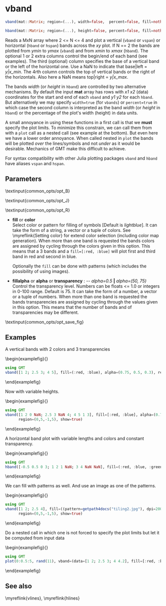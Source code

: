 # vband

```julia
vband(mat::Matrix; region=(...), width=false,  percent=false, fill=nothing, fillalpha=nothing)

hband(mat::Matrix; region=(...), height=false, percent=false, fill=nothing, fillalpha=nothing)
```

Reads a MxN array where 2 <= N <= 4 and plot a vertical (`vband` or `vspan`) or horizontal (`hband` or `hspan`)
bands across the *xy* plot. If N == 2 the bands are plotted from *ymin* to *ymax* (`vband`) and from
*xmin* to *xmax* (`hband`). The optional 1 or 2 extra columns control the begin/end of each band (see examples).
The third (optional) column specifies the base of a vertical band or the left of the horizontal one. Use a NaN
to indicate that base|left = *y|x_min*. The 4rth column controls the top of vertical bands or the right of the horizontals.
Also here a NaN means top|right = *y|x_max*.

The bands *width* (or *height* in `hband`) are controlled by two alternative mechanisms. By default the input **mat**
array has rows with *x1 x2* (data) coordinates for the start and end of each `vband` and *y1 y2* for each `hband`.
But alternatively we may specify `width=true` (for `vbands`) or `percent=true` in which case the second column is
interpreted as the band *width* (or *height* in `hband`) or the percentage of the plot's width (height) in data
units.

A small annoyance in using these functions in a first call is that we **must** specify the plot limits. To minimize
this constrain, we can call them from with a `plot` call as a nested call (see example at the bottom). But even
here we have a lower order annoyance. When called nested in `plot` the bands will be plotted *over* the lines/symbols
and not *under* as it would be desirable. Mechanics of GMT make this difficult to achieve.

For syntax compatibility with other Julia plotting packages `vband` and `hband` have aliases `vspan` and `hspan`.

Parameters
----------

\textinput{common_opts/opt_B}

\textinput{common_opts/opt_J}

\textinput{common_opts/opt_R}

- **fill** or **color**\
   Select color or pattern for filling of symbols [Default is *lightblue*]. It can take the form of a string,
   a vector or a tuple of colors. See \myreflink{Setting color} for extend color selection (including color
   map generation). When more than one band is requested the bands colors are assigned
   by cycling through the colors given in this option. This means that a 3 bands and a `fill=[:red, :blue]` will plot
   first and third band in red and second in blue.

   Optionally the `fill` can be done with patterns (which includes the possibility of using images).

- **fillalpha** or **alpha** or **transparency** : -- *alpha=0.5* **|** *alpha=(50, 75)*\
   Control the transparency level. Numbers can be floats <= 1.0 or integers in 0-100 range. Default is 75.
   It can take the form of a number, a vector or a tuple of numbers.
   When more than one band is requested the bands transparencies are assigned by cycling through the values
   given in this option. This means that the number of bands and of transparencies may be different.


\textinput{common_opts/opt_save_fig}

Examples
--------

A vertical bands with 2 colors and 3 transparencies

\begin{examplefig}{}
```julia
using GMT
vband([1 2; 2.5 3; 4 5], fill=(:red, :blue), alpha=(0.75, 0.5, 0.3), region=(0,5,-1,5), show=true)
```
\end{examplefig}

Now with variable heights.

\begin{examplefig}{}
```julia
using GMT
vband([1 2 0 NaN; 2.5 3 NaN 4; 4 5 1 3], fill=[:red, :blue], alpha=(0.75, 0.5, 0.3),
      region=(0,5,-1,5), show=true)
```
\end{examplefig}

A horizontal band plot with variable lengths and colors and constant transparency.

\begin{examplefig}{}
```julia
using GMT
hband([-0.5 0.5 0 3; 1 2 1 NaN; 3 4 NaN NaN], fill=(:red, :blue, :green), region=(0,5,-1,5), show=1)
```
\end{examplefig}

We can fill with patterns as well. And use an image as one of the patterns.

\begin{examplefig}{}
```julia
using GMT
vband([1 2; 2.5 4], fill=((pattern=getpath4docs("tiling2.jpg"), dpi=200), (pattern=27, dpi=200)),
      region=(0,5,-1,5), show=true)
```
\end{examplefig}

Do a nested call in which one is not forced to specify the plot limits but let it be computed from input data

\begin{examplefig}{}
```julia
using GMT
plot(0:0.5:5, rand(11), vband=(data=[1 2; 2.5 3; 4 4.2], fill=[:red, :blue, :green]), show=true)
```
\end{examplefig}

See also
--------

\myreflink{vlines}, \myreflink{hlines}